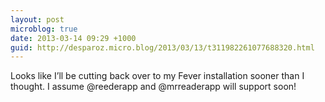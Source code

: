```yaml
---
layout: post
microblog: true
date: 2013-03-14 09:29 +1000
guid: http://desparoz.micro.blog/2013/03/13/t311982261077688320.html
---
```

Looks like I’ll be cutting back over to my Fever installation sooner than I thought. I assume @reederapp and @mrreaderapp will support soon!
